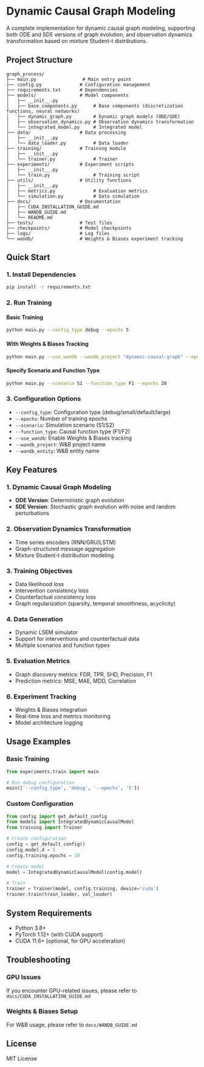 # Dynamic Causal Graph Modeling

A complete implementation for dynamic causal graph modeling, supporting both ODE and SDE versions of graph evolution, and observation dynamics transformation based on mixture Student-t distributions.

## Project Structure

```
graph_process/
├── main.py                 # Main entry point
├── config.py              # Configuration management
├── requirements.txt       # Dependencies
├── models/                # Model components
│   ├── __init__.py
│   ├── base_components.py      # Base components (discretization functions, neural networks)
│   ├── dynamic_graph.py        # Dynamic graph models (ODE/SDE)
│   ├── observation_dynamics.py # Observation dynamics transformation
│   └── integrated_model.py     # Integrated model
├── data/                  # Data processing
│   ├── __init__.py
│   └── data_loader.py          # Data loader
├── training/              # Training module
│   ├── __init__.py
│   └── trainer.py              # Trainer
├── experiments/           # Experiment scripts
│   ├── __init__.py
│   └── train.py                # Training script
├── utils/                 # Utility functions
│   ├── __init__.py
│   ├── metrics.py              # Evaluation metrics
│   └── simulation.py           # Data simulation
├── docs/                  # Documentation
│   ├── CUDA_INSTALLATION_GUIDE.md
│   ├── WANDB_GUIDE.md
│   └── README.md
├── tests/                 # Test files
├── checkpoints/           # Model checkpoints
├── logs/                  # Log files
└── wandb/                 # Weights & Biases experiment tracking
```

## Quick Start

### 1. Install Dependencies

```bash
pip install -r requirements.txt
```

### 2. Run Training

#### Basic Training
```bash
python main.py --config_type debug --epochs 5
```

#### With Weights & Biases Tracking
```bash
python main.py --use_wandb --wandb_project "dynamic-causal-graph" --epochs 10
```

#### Specify Scenario and Function Type
```bash
python main.py --scenario S1 --function_type F1 --epochs 20
```

### 3. Configuration Options

- `--config_type`: Configuration type (debug/small/default/large)
- `--epochs`: Number of training epochs
- `--scenario`: Simulation scenario (S1/S2)
- `--function_type`: Causal function type (F1/F2)
- `--use_wandb`: Enable Weights & Biases tracking
- `--wandb_project`: W&B project name
- `--wandb_entity`: W&B entity name

## Key Features

### 1. Dynamic Causal Graph Modeling
- **ODE Version**: Deterministic graph evolution
- **SDE Version**: Stochastic graph evolution with noise and random perturbations

### 2. Observation Dynamics Transformation
- Time series encoders (RNN/GRU/LSTM)
- Graph-structured message aggregation
- Mixture Student-t distribution modeling

### 3. Training Objectives
- Data likelihood loss
- Intervention consistency loss
- Counterfactual consistency loss
- Graph regularization (sparsity, temporal smoothness, acyclicity)

### 4. Data Generation
- Dynamic LSEM simulator
- Support for interventions and counterfactual data
- Multiple scenarios and function types

### 5. Evaluation Metrics
- Graph discovery metrics: FDR, TPR, SHD, Precision, F1
- Prediction metrics: MSE, MAE, MDD, Correlation

### 6. Experiment Tracking
- Weights & Biases integration
- Real-time loss and metrics monitoring
- Model architecture logging

## Usage Examples

### Basic Training
```python
from experiments.train import main

# Run debug configuration
main(['--config_type', 'debug', '--epochs', '5'])
```

### Custom Configuration
```python
from config import get_default_config
from models import IntegratedDynamicCausalModel
from training import Trainer

# Create configuration
config = get_default_config()
config.model.d = 5
config.training.epochs = 10

# Create model
model = IntegratedDynamicCausalModel(config.model)

# Train
trainer = Trainer(model, config.training, device='cuda')
trainer.train(train_loader, val_loader)
```

## System Requirements

- Python 3.8+
- PyTorch 1.12+ (with CUDA support)
- CUDA 11.6+ (optional, for GPU acceleration)

## Troubleshooting

### GPU Issues
If you encounter GPU-related issues, please refer to `docs/CUDA_INSTALLATION_GUIDE.md`

### Weights & Biases Setup
For W&B usage, please refer to `docs/WANDB_GUIDE.md`

## License

MIT License